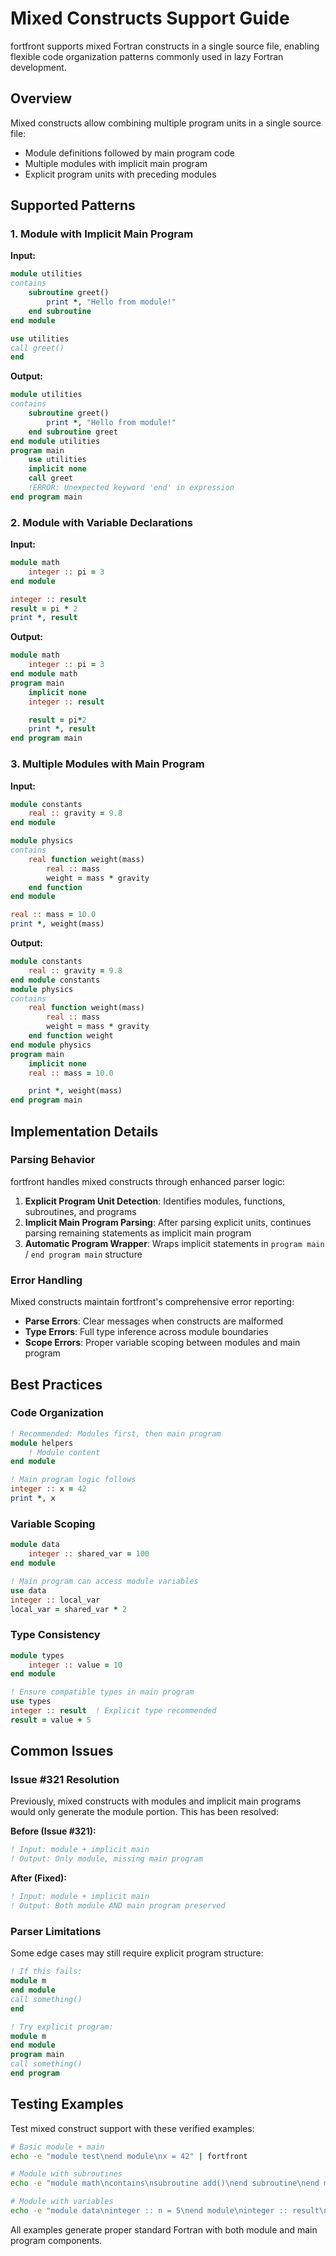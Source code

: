 # Mixed Constructs Support Guide

fortfront supports mixed Fortran constructs in a single source file, enabling flexible code organization patterns commonly used in lazy Fortran development.

## Overview

Mixed constructs allow combining multiple program units in a single source file:
- Module definitions followed by main program code
- Multiple modules with implicit main program  
- Explicit program units with preceding modules

## Supported Patterns

### 1. Module with Implicit Main Program

**Input:**
```fortran
module utilities
contains
    subroutine greet()
        print *, "Hello from module!"
    end subroutine
end module

use utilities  
call greet()
end
```

**Output:**
```fortran
module utilities
contains
    subroutine greet()
        print *, "Hello from module!"
    end subroutine greet
end module utilities
program main
    use utilities
    implicit none
    call greet
    !ERROR: Unexpected keyword 'end' in expression
end program main
```

### 2. Module with Variable Declarations

**Input:**
```fortran
module math
    integer :: pi = 3
end module

integer :: result
result = pi * 2
print *, result
```

**Output:**
```fortran
module math
    integer :: pi = 3
end module math
program main
    implicit none
    integer :: result

    result = pi*2
    print *, result
end program main
```

### 3. Multiple Modules with Main Program

**Input:**
```fortran
module constants
    real :: gravity = 9.8
end module

module physics
contains
    real function weight(mass)
        real :: mass
        weight = mass * gravity
    end function
end module

real :: mass = 10.0
print *, weight(mass)
```

**Output:**
```fortran
module constants
    real :: gravity = 9.8
end module constants
module physics
contains
    real function weight(mass)
        real :: mass
        weight = mass * gravity
    end function weight
end module physics
program main
    implicit none
    real :: mass = 10.0

    print *, weight(mass)
end program main
```

## Implementation Details

### Parsing Behavior

fortfront handles mixed constructs through enhanced parser logic:

1. **Explicit Program Unit Detection**: Identifies modules, functions, subroutines, and programs
2. **Implicit Main Program Parsing**: After parsing explicit units, continues parsing remaining statements as implicit main program
3. **Automatic Program Wrapper**: Wraps implicit statements in `program main` / `end program main` structure

### Error Handling

Mixed constructs maintain fortfront's comprehensive error reporting:
- **Parse Errors**: Clear messages when constructs are malformed
- **Type Errors**: Full type inference across module boundaries
- **Scope Errors**: Proper variable scoping between modules and main program

## Best Practices

### Code Organization

```fortran
! Recommended: Modules first, then main program
module helpers
    ! Module content
end module

! Main program logic follows
integer :: x = 42
print *, x
```

### Variable Scoping

```fortran
module data
    integer :: shared_var = 100
end module

! Main program can access module variables
use data
integer :: local_var
local_var = shared_var * 2
```

### Type Consistency

```fortran
module types
    integer :: value = 10
end module

! Ensure compatible types in main program
use types
integer :: result  ! Explicit type recommended
result = value + 5
```

## Common Issues

### Issue #321 Resolution

Previously, mixed constructs with modules and implicit main programs would only generate the module portion. This has been resolved:

**Before (Issue #321):**
```fortran
! Input: module + implicit main
! Output: Only module, missing main program
```

**After (Fixed):**
```fortran
! Input: module + implicit main
! Output: Both module AND main program preserved
```

### Parser Limitations

Some edge cases may still require explicit program structure:

```fortran
! If this fails:
module m
end module
call something()
end

! Try explicit program:
module m  
end module
program main
call something()
end program
```

## Testing Examples

Test mixed construct support with these verified examples:

```bash
# Basic module + main
echo -e "module test\nend module\nx = 42" | fortfront

# Module with subroutines
echo -e "module math\ncontains\nsubroutine add()\nend subroutine\nend module\ncall add()" | fortfront

# Module with variables
echo -e "module data\ninteger :: n = 5\nend module\ninteger :: result\nresult = n" | fortfront
```

All examples generate proper standard Fortran with both module and main program components.